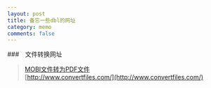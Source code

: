 ```yaml
---
layout: post
title: 备忘一些dbl的网址
category: memo
comments: false
---
```


###　文件转换网址

>[MOBI文件转为PDF文件](http://www.convertfiles.com/convert/ebook/MOBI-to-PDF.html)  
>[http://www.convertfiles.com/](http://www.convertfiles.com/)  